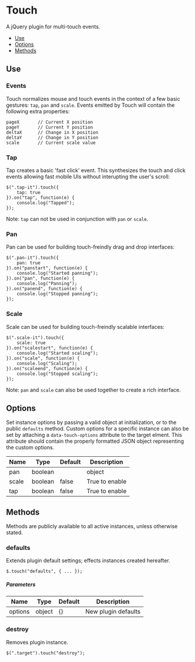 # Touch

A jQuery plugin for multi-touch events.

* [Use](#use)
* [Options](#options)
* [Methods](#methods)


## Use 
### Events

Touch normalizes mouse and touch events in the context of a few basic gestures: `tap`, `pan` and `scale`. Events emitted by Touch will contain the following extra properties:

```
pageX		// Current X position
pageY		// Current Y position
deltaX		// Change in X position
deltaY		// Change in Y position
scale		// Current scale value
```

### Tap

Tap creates a basic 'fast click' event. This synthesizes the touch and click events allowing fast mobile UIs without interupting the user's scroll:

```
$(".tap-it").touch({
	tap: true
}).on("tap", function(e) {
	console.log("Tapped");
});
```

Note: `tap` can not be used in conjunction with `pan` or `scale`.

### Pan

Pan can be used for building touch-freindly drag and drop interfaces:

```
$(".pan-it").touch({
	pan: true
}).on("panstart", function(e) {
	console.log("Started panning");
}).on("pan", function(e) {
	console.log("Panning");
}).on("panend", function(e) {
	console.log("Stopped panning");
});
```

### Scale

Scale can be used for building touch-freindly scalable interfaces:

```
$(".scale-it").touch({
	scale: true
}).on("scalestart", function(e) {
	console.log("Started scaling");
}).on("scale", function(e) {
	console.log("Scaling");
}).on("scaleend", function(e) {
	console.log("Stopped scaling");
});
```

Note: `pan` and `scale` can also be used together to create a rich interface.

## Options

Set instance options by passing a valid object at initialization, or to the public `defaults` method. Custom options for a specific instance can also be set by attaching a `data-touch-options` attribute to the target elment. This attribute should contain the properly formatted JSON object representing the custom options.

| Name | Type | Default | Description |
| --- | --- | --- | --- |
| pan | boolean || object | false | Object to enable |
| scale | boolean | false | True to enable |
| tap | boolean | false | True to enable |

## Methods

Methods are publicly available to all active instances, unless otherwise stated.

### defaults

Extends plugin default settings; effects instances created hereafter.

```
$.touch("defaults", { ... });
```

##### Parameters

| Name | Type | Default | Description |
| --- | --- | --- | --- |
| options | object | {} | New plugin defaults |

### destroy

Removes plugin instance.

```
$(".target").touch("destroy");
```

